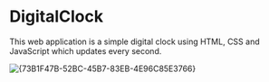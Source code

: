 # DigitalClock
This web application is a simple digital clock using HTML, CSS and JavaScript which updates every second.


![{73B1F47B-52BC-45B7-83EB-4E96C85E3766}](https://github.com/user-attachments/assets/b979b7a0-bef7-47e0-a0a0-1907da1434e0)
